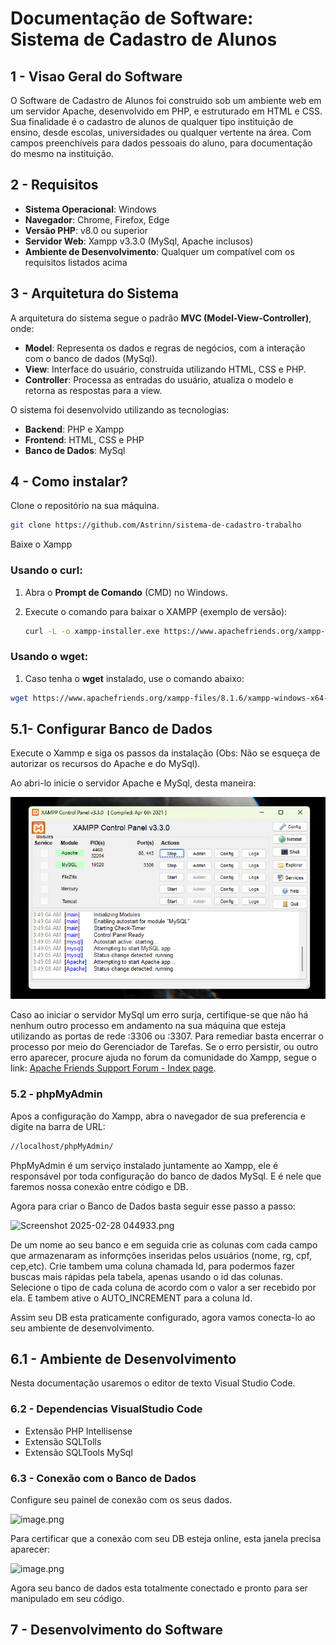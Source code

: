 # Documentação de Software: Sistema de Cadastro de Alunos

## 1 - Visao Geral do Software

  O Software de Cadastro de Alunos foi construido sob um ambiente web em um servidor Apache, desenvolvido em PHP, e estruturado em HTML e CSS. Sua finalidade é o cadastro de alunos de qualquer tipo instituição de ensino, desde escolas, universidades ou qualquer  vertente na área. Com campos preenchíveis para dados pessoais do aluno, para documentação do mesmo na instituição.

## 2 - Requisitos

- **Sistema Operacional**: Windows
- **Navegador**: Chrome, Firefox, Edge
- **Versão PHP**: v8.0 ou superior
- **Servidor Web**: Xampp v3.3.0 (MySql, Apache inclusos)
- **Ambiente de Desenvolvimento**: Qualquer um compatível com os requisitos listados acima

## **3 - Arquitetura do Sistema**

A arquitetura do sistema segue o padrão **MVC (Model-View-Controller)**, onde:

- **Model**: Representa os dados e regras de negócios, com a interação com o banco de dados (MySql).
- **View**: Interface do usuário, construída utilizando HTML, CSS e PHP.
- **Controller**: Processa as entradas do usuário, atualiza o modelo e retorna as respostas para a view.

O sistema foi desenvolvido utilizando as tecnologias:

- **Backend**: PHP e Xampp
- **Frontend**: HTML, CSS e PHP
- **Banco de Dados**: MySql

## **4 - Como instalar?**

 Clone o repositório na sua máquina.

```bash
git clone https://github.com/Astrinn/sistema-de-cadastro-trabalho
```

Baixe o Xampp

### Usando o **curl**:

1. Abra o **Prompt de Comando** (CMD) no Windows.
2. Execute o comando para baixar o XAMPP (exemplo de versão):
    
    ```bash
    curl -L -o xampp-installer.exe https://www.apachefriends.org/xampp-files/8.1.6/xampp-windows-x64-8.1.6-0-VC15-installer.exe
    ```
    

### Usando o **wget**:

1. Caso tenha o **wget** instalado, use o comando abaixo:

```bash
wget https://www.apachefriends.org/xampp-files/8.1.6/xampp-windows-x64-8.1.6-0-VC15-installer.exe
```

## 5.1- Configurar Banco de Dados

Execute o Xammp e siga os passos da instalação (Obs: Não se esqueça de autorizar os recursos do Apache e do MySql).

Ao abri-lo inicie o servidor Apache e MySql, desta maneira:

![image.png](images/image.png)

Caso ao iniciar o servidor MySql um erro surja, certifique-se que não há nenhum outro processo em andamento na sua máquina que esteja utilizando as portas de rede :3306 ou :3307. Para remediar basta encerrar o processo por meio do Gerenciador de Tarefas. Se o erro persistir, ou outro erro aparecer, procure ajuda no forum da comunidade do Xampp, segue o link: [Apache Friends Support Forum - Index page](https://community.apachefriends.org/f/).

### 5.2 - phpMyAdmin

Apos a configuração do Xampp, abra o navegador de sua preferencia e digite na barra de URL:

```bash
//localhost/phpMyAdmin/
```

PhpMyAdmin é um serviço instalado juntamente ao Xampp, ele é responsável por toda configuração do banco de dados MySql. E é nele que faremos nossa conexão entre código e DB.

Agora para criar o Banco de Dados basta seguir esse passo a passo:

![Screenshot 2025-02-28 044933.png](Screenshot_2025-02-28_044933.png)

De um nome ao seu banco e em seguida crie as colunas com cada campo que armazenaram as informções inseridas pelos usuários (nome, rg, cpf, cep,etc). Crie tambem uma coluna chamada Id, para podermos fazer buscas mais rápidas pela tabela, apenas usando o id das colunas. Selecione o tipo de cada coluna de acordo com o valor a ser recebido por ela. E tambem ative o AUTO_INCREMENT para a coluna Id.

Assim seu DB esta praticamente configurado, agora vamos conecta-lo ao seu ambiente de desenvolvimento.

## 6.1 - Ambiente de Desenvolvimento

Nesta documentação usaremos o editor de texto Visual Studio Code. 

### 6.2 - Dependencias VisualStudio Code

- Extensão PHP Intellisense
- Extensão SQLTolls
- Extensão SQLTools MySql

### 6.3 - Conexão com o Banco de Dados

Configure seu painel de conexão com os seus dados.

![image.png](image%201.png)

Para certificar que a conexão com seu DB esteja online, esta janela precisa aparecer:

![image.png](image%202.png)

Agora seu banco de dados esta totalmente conectado e pronto para ser manipulado em seu código.

## 7 - Desenvolvimento do Software
